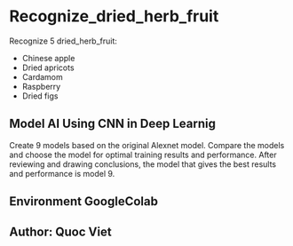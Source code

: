 # Recognize_dried_herb_fruit
Recognize 5 dried_herb_fruit:
- Chinese apple
- Dried apricots
- Cardamom
- Raspberry
- Dried figs

## Model AI Using CNN in Deep Learnig
Create 9 models based on the original Alexnet model. Compare the models and choose the model for optimal training results and performance. After reviewing and drawing conclusions, the model that gives the best results and performance is model 9.
## Environment  GoogleColab
## Author: Quoc Viet
